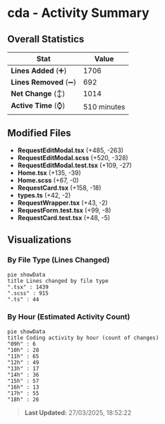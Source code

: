 # cda - Activity Summary 

## Overall Statistics

| Stat                   | Value                                                             |
| ---------------------- | ----------------------------------------------------------------- |
| **Lines Added** (➕)   | 1706                                          |
| **Lines Removed** (➖) | 692                                        |
| **Net Change** (↕)    | 1014                |
| **Active Time** (⌚)   | 510 minutes |


## Modified Files
- **RequestEditModal.tsx** (+485, -263)
- **RequestEditModal.scss** (+520, -328)
- **RequestEditModal.test.tsx** (+109, -27)
- **Home.tsx** (+135, -39)
- **Home.scss** (+67, -0)
- **RequestCard.tsx** (+158, -18)
- **types.ts** (+42, -2)
- **RequestWrapper.tsx** (+43, -2)
- **RequestForm.test.tsx** (+99, -8)
- **RequestCard.test.tsx** (+48, -5)

## Visualizations

### By File Type (Lines Changed)

```mermaid
pie showData
title Lines changed by file type
".tsx" : 1439
".scss" : 915
".ts" : 44
```

### By Hour (Estimated Activity Count)

```mermaid
pie showData
title Coding activity by hour (count of changes)
"09h" : 6
"10h" : 28
"11h" : 65
"12h" : 49
"13h" : 17
"14h" : 36
"15h" : 57
"16h" : 13
"17h" : 55
"18h" : 26
```


> **Last Updated:** 27/03/2025, 18:52:22